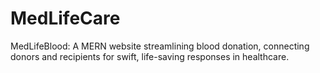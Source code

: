 # MedLifeCare
MedLifeBlood: A MERN website streamlining blood donation, connecting donors and recipients for swift, life-saving responses in healthcare.

